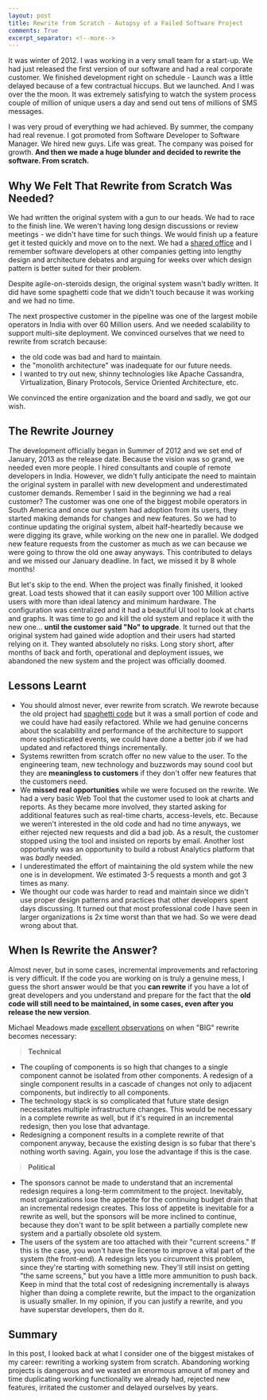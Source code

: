 ```yaml
---
layout: post
title: Rewrite from Scratch - Autopsy of a Failed Software Project
comments: True
excerpt_separator: <!--more-->
---
```


It was winter of 2012. I was working in a very small team for a start-up. We had just released the first version of our software and had a real corporate customer. We finished development right on schedule - Launch was a little delayed because of a few contractual hiccups. But we launched. And I was over the the moon. It was extremely satisfying to watch the system process couple of million of unique users a day and send out tens of millions of SMS messages.

I was very proud of everything we had achieved. By summer, the company had real revenue. I got promoted from Software Developer to Software Manager. We hired new guys. Life was great. The company was poised for growth. **And then we made a huge blunder and decided to rewrite the software. From scratch.**

 <!--more-->

## Why We Felt That Rewrite from Scratch Was Needed?

We had written the original system with a gun to our heads. We had to race to the finish line. We weren't having long design discussions or review meetings - we didn't have time for such things. We would finish up a feature get it tested quickly and move on to the next. We had a [shared office](https://www.trtech.ca/) and I remember software developers at other companies getting into lengthy design and architecture debates and arguing for weeks over which design pattern is better suited for their problem.

Despite agile-on-steroids design, the original system wasn't badly written. It did have some spaghetti code that we didn't touch because it was working and we had no time.

The next prospective customer in the pipeline was one of the largest mobile operators in India with over 60 Million users. And we needed scalability to support multi-site deployment. We convinced ourselves that we need to rewrite from scratch because:

- the old code was bad and hard to maintain.
- the "monolith architecture" was inadequate for our future needs.
- I wanted to try out new, shinny technologies like Apache Cassandra, Virtualization, Binary Protocols, Service Oriented Architecture, etc.

We convinced the entire organization and the board and sadly, we got our wish.

## The Rewrite Journey

The development officially began in Summer of 2012 and we set end of January, 2013 as the release date. Because the vision was so grand, we needed even more people. I hired consultants and couple of remote developers in India. However, we didn't fully anticipate the need to maintain the original system in parallel with new development and underestimated customer demands. Remember I said in the beginning we had a real customer? The customer was one one of the biggest mobile operators in South America and once our system had adoption from its users, they started making demands for changes and new features. So we had to continue updating the original system, albeit half-heartedly because we were digging its grave, while working on the new one in parallel. We dodged new feature requests from the customer as much as we can because we were going to throw the old one away anyways. This contributed to delays and we missed our January deadline. In fact, we missed it by 8 whole months!

But let's skip to the end. When the project was finally finished, it looked great. Load tests showed that it can easily support over 100 Million active users with more than ideal latency and minimum hardware. The configuration was centralized and it had a beautiful UI tool to look at charts and graphs. It was time to go and kill the old system and replace it with the new one... **until the customer said "No" to upgrade**. It turned out that the original system had gained wide adoption and their users had started relying on it. They wanted absolutely no risks. Long story short, after months of back and forth, operational and deployment issues, we abandoned the new system and the project was officially doomed.

## Lessons Learnt

- You should almost never, ever rewrite from scratch. We rewrote because the old project had [spaghetti code](https://sourcemaking.com/antipatterns/spaghetti-code) but it was a small portion of code and we could have had easily refactored. While we had genuine concerns about the scalability and performance of the architecture to support more sophisticated events, we could have done a better job if we had updated and refactored things incrementally.
- Systems rewritten from scratch offer no new value to the user. To the engineering team, new technology and buzzwords may sound cool but they are **meaningless to customers** if they don't offer new features that the customers need.
- We **missed real opportunities** while we were focused on the rewrite. We had a very basic Web Tool that the customer used to look at charts and reports. As they became more involved, they started asking for additional features such as real-time charts, access-levels, etc. Because we weren't interested in the old code and had no time anyways, we either rejected new requests and did a bad job. As a result, the customer stopped using the tool and insisted on reports by email. Another lost opportunity was an opportunity to build a robust Analytics platform that was *badly* needed.
- I underestimated the effort of maintaining the old system while the new one is in development. We estimated 3-5 requests a month and got 3 times as many.
- We thought our code was harder to read and maintain since we didn't use proper design patterns and practices that other developers spent days discussing. It turned out that most professional code I have seen in larger organizations is 2x time worst than that we had. So we were dead wrong about that.

## When Is Rewrite the Answer?

Almost never, but in some cases, incremental improvements and refactoring is very difficult. If the code you are working on is truly a genuine mess, I guess the short answer would be that you **can rewrite** if you have a lot of great developers and you understand and prepare for the fact that the **old code will still need to be maintained, in some cases, even after you release the new version**.

Michael Meadows made [excellent observations](http://programmers.stackexchange.com/questions/6268/when-is-a-big-rewrite-the-answer) on when "BIG" rewrite becomes necessary:

> **Technical**
>
- The coupling of components is so high that changes to a single component cannot be isolated from other components. A redesign of a single component results in a cascade of changes not only to adjacent components, but indirectly to all components.
- The technology stack is so complicated that future state design necessitates multiple infrastructure changes. This would be necessary in a complete rewrite as well, but if it's required in an incremental redesign, then you lose that advantage.
- Redesigning a component results in a complete rewrite of that component anyway, because the existing design is so fubar that there's nothing worth saving. Again, you lose the advantage if this is the case.
>
> **Political**
>
- The sponsors cannot be made to understand that an incremental redesign requires a long-term commitment to the project. Inevitably, most organizations lose the appetite for the continuing budget drain that an incremental redesign creates. This loss of appetite is inevitable for a rewrite as well, but the sponsors will be more inclined to continue, because they don't want to be split between a partially complete new system and a partially obsolete old system.
- The users of the system are too attached with their "current screens." If this is the case, you won't have the license to improve a vital part of the system (the front-end). A redesign lets you circumvent this problem, since they're starting with something new. They'll still insist on getting "the same screens," but you have a little more ammunition to push back.
Keep in mind that the total cost of redesigning incrementally is always higher than doing a complete rewrite, but the impact to the organization is usually smaller. In my opinion, if you can justify a rewrite, and you have superstar developers, then do it.

## Summary

In this post, I looked back at what I consider one of the biggest mistakes of my career: rewriting a working system from scratch. Abandoning working projects is dangerous and we wasted an enormous amount of money and time duplicating working functionality we already had, rejected new features, irritated the customer and delayed ourselves by years. 
